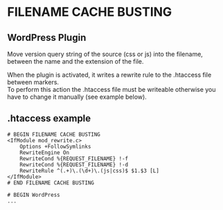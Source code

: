 # FILENAME CACHE BUSTING
## WordPress Plugin
Move version query string of the source (css or js) into the filename, between the name and the extension of the file.  

When the plugin is activated, it writes a rewrite rule to the .htaccess file between markers.  
To perform this action the .htaccess file must be writeable otherwise you have to change it manually (see example below).

## .htaccess example
```
# BEGIN FILENAME CACHE BUSTING
<IfModule mod_rewrite.c>
	Options +FollowSymlinks
	RewriteEngine On
	RewriteCond %{REQUEST_FILENAME} !-f
	RewriteCond %{REQUEST_FILENAME} !-d
	RewriteRule ^(.+)\.(\d+)\.(js|css)$ $1.$3 [L]
</IfModule>
# END FILENAME CACHE BUSTING

# BEGIN WordPress
...
```